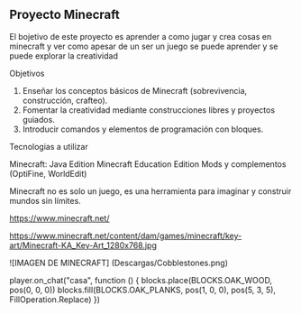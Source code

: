## Proyecto Minecraft 
El bojetivo de este proyecto es aprender a como jugar y crea cosas en minecraft y ver como 
apesar de un ser un juego se puede aprender y se puede explorar la creatividad 

Objetivos 

1. Enseñar los conceptos básicos de Minecraft (sobrevivencia, construcción, crafteo).
2. Fomentar la creatividad mediante construcciones libres y proyectos guiados.
3. Introducir comandos y elementos de programación con bloques.

Tecnologias a utilizar 

Minecraft: Java Edition
Minecraft Education Edition
Mods y complementos (OptiFine, WorldEdit)

Minecraft no es solo un juego, es una herramienta para imaginar y construir mundos sin límites.

https://www.minecraft.net/

https://www.minecraft.net/content/dam/games/minecraft/key-art/Minecraft-KA_Key-Art_1280x768.jpg

![IMAGEN DE MINECRAFT] (Descargas/Cobblestones.png)

player.on_chat("casa", function () {
    blocks.place(BLOCKS.OAK_WOOD, pos(0, 0, 0))
    blocks.fill(BLOCKS.OAK_PLANKS, pos(1, 0, 0), pos(5, 3, 5), FillOperation.Replace)
})
